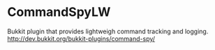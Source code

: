 CommandSpyLW
=========

Bukkit plugin that provides lightweigh command tracking and logging. http://dev.bukkit.org/bukkit-plugins/command-spy/
